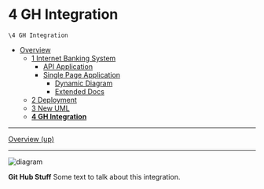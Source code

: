 # 4 GH Integration

`\4 GH Integration`

* [Overview](/docs/README.md)
  * [1 Internet Banking System](/docs/1%20Internet%20Banking%20System/README.md)
    * [API Application](/docs/1%20Internet%20Banking%20System/API%20Application/README.md)
    * [Single Page Application](/docs/1%20Internet%20Banking%20System/Single%20Page%20Application/README.md)
      * [Dynamic Diagram](/docs/1%20Internet%20Banking%20System/Single%20Page%20Application/Dynamic%20Diagram/README.md)
      * [Extended Docs](/docs/1%20Internet%20Banking%20System/Single%20Page%20Application/Extended%20Docs/README.md)
  * [2 Deployment](/docs/2%20Deployment/README.md)
  * [3 New UML](/docs/3%20New%20UML/README.md)
  * [**4 GH Integration**](/docs/4%20GH%20Integration/README.md)

---

[Overview (up)](/docs/README.md)

---

![diagram](https://www.plantuml.com/plantuml/svg/0/bLJ1RkCs4BqRy3zCTLa7K6oWw6aFnJgo6njLOjTsTb4KXK5BOvbTYXH8AhjkqN_leoGhxku6Q7DmgE7Cl3SpR_ZEUM5zNIgwbtvH7vRQSs65bqOF1zz9dQawvzegEdbVkRUJYHMVneNqf_fGExQPWR_suyoKautCXCtDe-IArIJvuNQjXFPF3-ca5CwpXMcVm5z8pNPS0NCu04REHnXe-cTjUHs8_5-a9l8hi5mw_-yAUeGs8Z5bQNJ7uzj-Ms-iABZrlrFcq1bwykdqrzNJRhzRhVUprOV7uU1DPqddF-tsc-NzOlTYcsxtsv_dksGnkdanVbZk5l2-dp_EWdauyD8hxeP1LzEWcHGubdGqbjRM_C6PfvJfGMY7TFFFA5eBHTipoYzXQWzxN8oAKnor6QCuUa8pOzgnA6EQ8x-jh7GSDU3qPQMZ0yunHQFtebR-fWVkhYDStJF62U1rRIlZc9w_ZsbXV4pfPXkolbcpTKQFijfvKmRif3z5KxgOoHo_B2j4TrNScLhdmfv7xkpYgB__2vIxlrvPermMh8iucace1yJcke2ThTG5ob-XarmAdL_RgVakQzMq6WoNasH6jpHAJCwqhKJ6BgODbyOpmjr7RohQidsMpKKthMaMejqD1U9Vyu9oorfBVuwZv784eLGUhB2INKF2-1DwiTGvsc8bs4zhjATLGDAkGE2rOVIw1rvZ5A_2YYoEfiwnfmJ1c1GmjxAir3auQVGxfkuRJKMcg_pX7wI2I-7_Uw4vkvqn2eD2gsIXgVa2x6M-KmZrx2GIFiXEtd68VuPIGg6l4mZp-2Lz3VWvY1IgIZd8uxRHB63VjsavlyWsQ2syAOIdJnv5vXsDkjA-YTlY3GT_XvyDgz3J5YkwoZZZ88T0voWBEah5ZO9_Qpn_f_7uHofEz9QmWEuY7aWUBu-iC6XlAB4CkBXBWKri914U0GkIz0cFORyyBTC-VSXEOLa1SCKf5HQ7EwcnEoqbD5T9_H7D061JPYUhjh9-TbVr8QYRNAlHo_XeLVkgzg789hJTkovmNIjr5HTUBRIyYUzoxjXvC71mTvSSRV3LfY11itHzej2cotMJTNiIpMft6LvYEo8fGrQX7LLzK3AZbtr3Af5bh71zXT2EUZXunrZ2zfd_1m00)

**Git Hub Stuff**
Some text to talk about this integration.